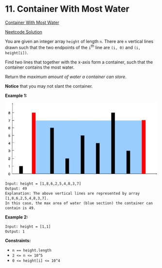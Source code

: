 # 11. Container With Most Water

[Container With Most Water](https://leetcode.com/problems/container-with-most-water/)

[Neetcode Solution](https://www.youtube.com/watch?v=UuiTKBwPgAo&pp=ygUibmVldGNvZGUgY29udGFpbmVyIHdpdGggbW9zdCB3YXRlcg%3D%3D)

You are given an integer array `height` of length `n`. There are `n` vertical
lines drawn such that the two endpoints of the `i`<sup>th</sup> line are
`(i, 0)` and `(i, height[i])`.

Find two lines that together with the x-axis form a container, such that the
container contains the most water.

Return the <em>maximum amount of water a container can store</em>.

<b>Notice</b> that you may not slant the container.

**Example 1:**

<img src="./container_with_most_water.jpg" />

```
Input: height = [1,8,6,2,5,4,8,3,7]
Output: 49
Explanation: The above vertical lines are represented by array [1,8,6,2,5,4,8,3,7].
In this case, the max area of water (blue section) the container can contain is 49.
```

**Example 2:**

```
Input: height = [1,1]
Output: 1
```

**Constraints:**

- `n == height.length`
- `2 <= n <= 10^5`
- `0 <= height[i] <= 10^4`
